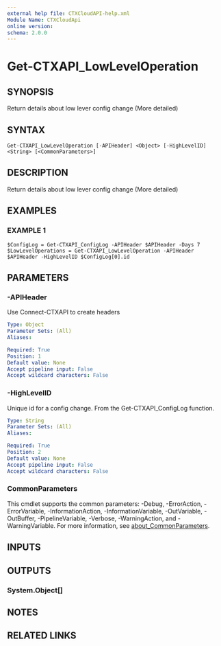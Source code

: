 ```yaml
---
external help file: CTXCloudAPI-help.xml
Module Name: CTXCloudApi
online version:
schema: 2.0.0
---
```


# Get-CTXAPI_LowLevelOperation

## SYNOPSIS
Return details about low lever config change (More detailed)

## SYNTAX

```
Get-CTXAPI_LowLevelOperation [-APIHeader] <Object> [-HighLevelID] <String> [<CommonParameters>]
```

## DESCRIPTION
Return details about low lever config change (More detailed)

## EXAMPLES

### EXAMPLE 1
```
$ConfigLog = Get-CTXAPI_ConfigLog -APIHeader $APIHeader -Days 7
$LowLevelOperations = Get-CTXAPI_LowLevelOperation -APIHeader $APIHeader -HighLevelID $ConfigLog[0].id
```

## PARAMETERS

### -APIHeader
Use Connect-CTXAPI to create headers

```yaml
Type: Object
Parameter Sets: (All)
Aliases:

Required: True
Position: 1
Default value: None
Accept pipeline input: False
Accept wildcard characters: False
```

### -HighLevelID
Unique id for a config change.
From the Get-CTXAPI_ConfigLog function.

```yaml
Type: String
Parameter Sets: (All)
Aliases:

Required: True
Position: 2
Default value: None
Accept pipeline input: False
Accept wildcard characters: False
```

### CommonParameters
This cmdlet supports the common parameters: -Debug, -ErrorAction, -ErrorVariable, -InformationAction, -InformationVariable, -OutVariable, -OutBuffer, -PipelineVariable, -Verbose, -WarningAction, and -WarningVariable. For more information, see [about_CommonParameters](http://go.microsoft.com/fwlink/?LinkID=113216).

## INPUTS

## OUTPUTS

### System.Object[]
## NOTES

## RELATED LINKS
